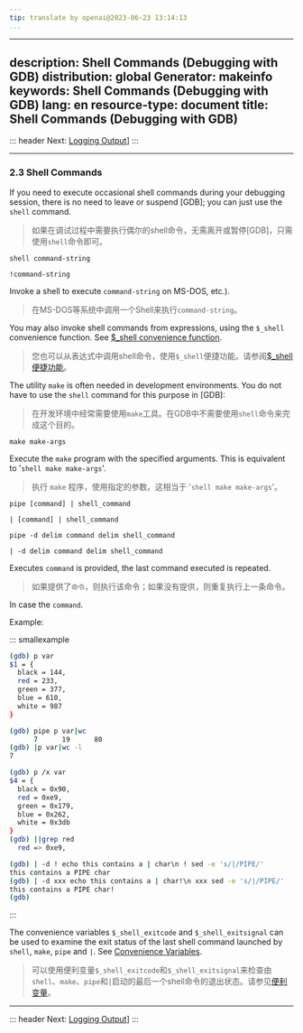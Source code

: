 ```yaml
---
tip: translate by openai@2023-06-23 13:14:13
...
```

---
description: Shell Commands (Debugging with GDB)
distribution: global
Generator: makeinfo
keywords: Shell Commands (Debugging with GDB)
lang: en
resource-type: document
title: Shell Commands (Debugging with GDB)
---
::: header
Next: [Logging Output](Logging-Output.html#Logging-Output)]
:::

---

### 2.3 Shell Commands


If you need to execute occasional shell commands during your debugging session, there is no need to leave or suspend [GDB]; you can just use the `shell` command.

> 如果在调试过程中需要执行偶尔的shell命令，无需离开或暂停[GDB]，只需使用`shell`命令即可。

`shell command-string`

`!command-string`


Invoke a shell to execute `command-string` on MS-DOS, etc.).

> 在MS-DOS等系统中调用一个Shell来执行`command-string`。


You may also invoke shell commands from expressions, using the `$_shell` convenience function. See [\$_shell convenience function](Convenience-Funs.html#g_t_0024_005fshell-convenience-function).

> 您也可以从表达式中调用shell命令，使用`$_shell`便捷功能。请参阅[$_shell便捷功能](Convenience-Funs.html#g_t_0024_005fshell-convenience-function)。


The utility `make` is often needed in development environments. You do not have to use the `shell` command for this purpose in [GDB]:

> 在开发环境中经常需要使用`make`工具。在GDB中不需要使用`shell`命令来完成这个目的。

`make make-args`


Execute the `make` program with the specified arguments. This is equivalent to '`shell make make-args`'.

> 执行 `make` 程序，使用指定的参数。这相当于 '`shell make make-args`'。

`pipe [command] | shell_command`

`| [command] | shell_command`

`pipe -d delim command delim shell_command`

`| -d delim command delim shell_command`


Executes `command` is provided, the last command executed is repeated.

> 如果提供了`命令`，则执行该命令；如果没有提供，则重复执行上一条命令。

In case the `command`.

Example:

::: smallexample

```bash
(gdb) p var
$1 = {
  black = 144,
  red = 233,
  green = 377,
  blue = 610,
  white = 987
}
```

```bash
(gdb) pipe p var|wc
      7      19      80
(gdb) |p var|wc -l
7
```

```bash
(gdb) p /x var
$4 = {
  black = 0x90,
  red = 0xe9,
  green = 0x179,
  blue = 0x262,
  white = 0x3db
}
(gdb) ||grep red
  red => 0xe9,
```

```bash
(gdb) | -d ! echo this contains a | char\n ! sed -e 's/|/PIPE/'
this contains a PIPE char
(gdb) | -d xxx echo this contains a | char!\n xxx sed -e 's/|/PIPE/'
this contains a PIPE char!
(gdb)
```

:::


The convenience variables `$_shell_exitcode` and `$_shell_exitsignal` can be used to examine the exit status of the last shell command launched by `shell`, `make`, `pipe` and `|`. See [Convenience Variables](Convenience-Vars.html#Convenience-Vars).

> 可以使用便利变量`$_shell_exitcode`和`$_shell_exitsignal`来检查由`shell`、`make`、`pipe`和`|`启动的最后一个shell命令的退出状态。请参见[便利变量](Convenience-Vars.html#Convenience-Vars)。

---

::: header
Next: [Logging Output](Logging-Output.html#Logging-Output)]
:::
